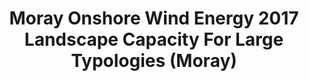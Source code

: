---
schema: default
title: Moray Onshore Wind Energy 2017 Landscape Capacity For Large Typologies (Moray)
organization: Moray Council
notes: Moray Onshore Wind Energy 2017 Landscape Capacity For Large Typologies (Moray)
resources:

  - name: Moray Onshore Wind Energy 2017 Landscape Capacity For Large Typologies (Moray) FEATURE LAYER
  - url: 
  - format: FEATURE LAYER

license: 
category:

  - Planning

  - INSPIRE


  - 

maintainer: Tim Wisniewski
maintainer_email: tim@timwis.com
---